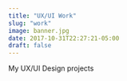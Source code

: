 ```yaml
---
title: "UX/UI Work"
slug: "work"
image: banner.jpg
date: 2017-10-31T22:27:21-05:00
draft: false
---
```


My UX/UI Design projects